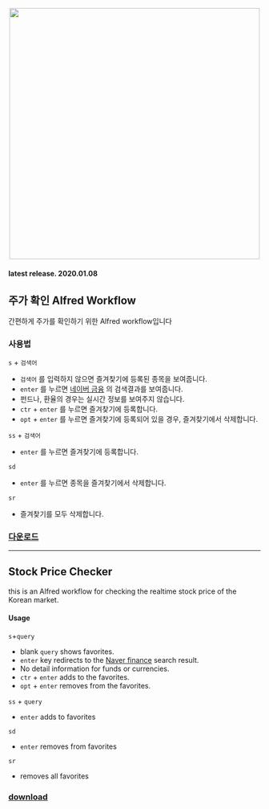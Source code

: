 <p align="center"><img src="https://cloud.githubusercontent.com/assets/11041693/24129920/0f8b3560-0e29-11e7-8e59-363e5202af00.png" align="center" width="500"></p>



#### latest release. 2020.01.08



## 주가 확인 Alfred Workflow

간편하게 주가를 확인하기 위한 Alfred workflow입니다

### 사용법

`s` + `검색어`

- `검색어` 를 입력하지 않으면 즐겨찾기에 등록된 종목을 보여줍니다.
- `enter` 를 누르면 [네이버 금융](http://finance.naver.com/) 의 검색결과를 보여줍니다.
- 펀드나, 환율의 경우는 실시간 정보를 보여주지 않습니다.
- `ctr` + `enter` 를 누르면 즐겨찾기에 등록합니다.
- `opt` + `enter` 를 누르면 즐겨찾기에 등록되어 있을 경우, 즐겨찾기에서 삭제합니다.

`ss` + `검색어`

- `enter` 를 누르면 즐겨찾기에 등록합니다.

`sd`

- `enter` 를 누르면 종목을 즐겨찾기에서 삭제합니다.

`sr`

- 즐겨찾기를 모두 삭제합니다.


### [다운로드](https://github.com/sungminoh/alfred-workflow-stockprice/releases/download/3.0.6/Naver.finance.alfredworkflow)

-------------

## Stock Price Checker

this is an Alfred workflow for checking the realtime stock price of the Korean market.

#### Usage

`s`+`query`

- blank `query` shows favorites.
- `enter` key redirects to the [Naver finance](http://finance.naver.com/) search result.
- No detail information for funds or currencies.
- `ctr` + `enter` adds to the favorites.
- `opt` + `enter` removes from the favorites.

`ss` + `query`

- `enter` adds to favorites

`sd`

- `enter` removes from favorites

`sr`

- removes all favorites


### [download](https://github.com/sungminoh/alfred-workflow-stockprice/releases/download/3.0.6/Naver.finance.alfredworkflow)
